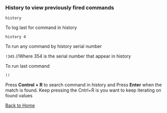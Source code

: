 ### History to view previously fired commands

`history`

To log last for command in history

`history 4`

To run any command by history serial number

`!345` //Where 354 is the serial number that appear in history

To run last command

`!!`

Press **Control + R** to search command in history and Press **Enter** when the match is found. Keep pressing the Cntrl+R is you want to keep iterating on found values

[Back to Home](index.md)


